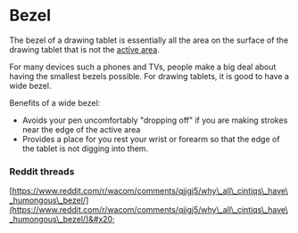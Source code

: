 # Bezel

The bezel of a drawing tablet is essentially all the area on the surface of the drawing tablet that is not the [active area](active-area.md).

For many devices such a phones and TVs, people make a big deal about having the smallest bezels possible. For drawing tablets, it is good to have a wide bezel.

Benefits of a wide bezel:

* Avoids your pen uncomfortably "dropping off" if you are making strokes near the edge of the active area
* Provides a place for you rest your wrist or forearm so that the edge of the tablet is not digging into them. &#x20;

### Reddit threads

[https://www.reddit.com/r/wacom/comments/qjjgj5/why\_all\_cintiqs\_have\_humongous\_bezel/](https://www.reddit.com/r/wacom/comments/qjjgj5/why\_all\_cintiqs\_have\_humongous\_bezel/)&#x20;



